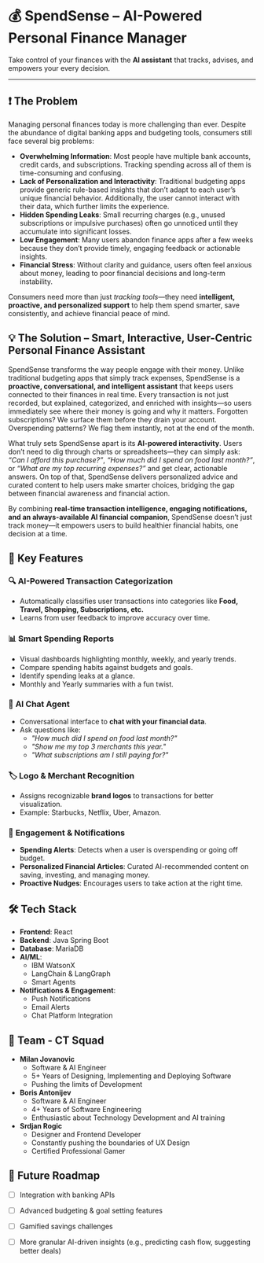 # 💰 SpendSense – AI-Powered Personal Finance Manager  

Take control of your finances with the **AI assistant** that tracks, advises, and empowers your every decision.

---

## ❗ The Problem  

Managing personal finances today is more challenging than ever. Despite the abundance of digital banking apps and budgeting tools, consumers still face several big problems:  

- **Overwhelming Information**: Most people have multiple bank accounts, credit cards, and subscriptions. Tracking spending across all of them is time-consuming and confusing.  
- **Lack of Personalization and Interactivity**: Traditional budgeting apps provide generic rule-based insights that don’t adapt to each user’s unique financial behavior. Additionally, the user cannot interact with their data, which further limits the experience.
- **Hidden Spending Leaks**: Small recurring charges (e.g., unused subscriptions or impulsive purchases) often go unnoticed until they accumulate into significant losses.  
- **Low Engagement**: Many users abandon finance apps after a few weeks because they don’t provide timely, engaging feedback or actionable insights.  
- **Financial Stress**: Without clarity and guidance, users often feel anxious about money, leading to poor financial decisions and long-term instability.  

Consumers need more than just *tracking tools*—they need **intelligent, proactive, and personalized support** to help them spend smarter, save consistently, and achieve financial peace of mind.

## 💡 The Solution – Smart, Interactive, User-Centric Personal Finance Assistant  

SpendSense transforms the way people engage with their money. Unlike traditional budgeting apps that simply track expenses, SpendSense is a **proactive, conversational, and intelligent assistant** that keeps users connected to their finances in real time. Every transaction is not just recorded, but explained, categorized, and enriched with insights—so users immediately see where their money is going and why it matters. Forgotten subscriptions? We surface them before they drain your account. Overspending patterns? We flag them instantly, not at the end of the month.  

What truly sets SpendSense apart is its **AI-powered interactivity**. Users don’t need to dig through charts or spreadsheets—they can simply ask: *“Can I afford this purchase?”*, *“How much did I spend on food last month?”*, or *“What are my top recurring expenses?”* and get clear, actionable answers. On top of that, SpendSense delivers personalized advice and curated content to help users make smarter choices, bridging the gap between financial awareness and financial action.  

By combining **real-time transaction intelligence, engaging notifications, and an always-available AI financial companion**, SpendSense doesn’t just track money—it empowers users to build healthier financial habits, one decision at a time.

## 🚀 Key Features  

### 🔍 **AI-Powered Transaction Categorization**  
- Automatically classifies user transactions into categories like **Food, Travel, Shopping, Subscriptions, etc.**  
- Learns from user feedback to improve accuracy over time.  

### 📊 **Smart Spending Reports**  
- Visual dashboards highlighting monthly, weekly, and yearly trends.  
- Compare spending habits against budgets and goals.  
- Identify spending leaks at a glance.
- Monthly and Yearly summaries with a fun twist.

### 🤖 **AI Chat Agent**  
- Conversational interface to **chat with your financial data**.  
- Ask questions like:  
  - *"How much did I spend on food last month?"*  
  - *"Show me my top 3 merchants this year."*  
  - *"What subscriptions am I still paying for?"*  

### 🏷️ **Logo & Merchant Recognition**  
- Assigns recognizable **brand logos** to transactions for better visualization.  
- Example: Starbucks, Netflix, Uber, Amazon.  

### 🔔 **Engagement & Notifications**  
- **Spending Alerts**: Detects when a user is overspending or going off budget.  
- **Personalized Financial Articles**: Curated AI-recommended content on saving, investing, and managing money.  
- **Proactive Nudges**: Encourages users to take action at the right time.

## 🛠️ Tech Stack  

- **Frontend**: React 
- **Backend**: Java Spring Boot
- **Database**: MariaDB  
- **AI/ML**:  
  - IBM WatsonX
  - LangChain & LangGraph
  - Smart Agents
- **Notifications & Engagement**:
  - Push Notifications
  - Email Alerts
  - Chat Platform Integration

## 👥 Team - CT Squad

- **Milan Jovanovic**
  - Software & AI Engineer
  - 5+ Years of Designing, Implementing and Deploying Software
  - Pushing the limits of Development
- **Boris Antonijev**
  - Software & AI Engineer
  - 4+ Years of Software Engineering
  - Enthusiastic about Technology Development and AI training
- **Srdjan Rogic**
  - Designer and Frontend Developer
  - Constantly pushing the boundaries of UX Design
  - Certified Professional Gamer

## 🎯 Future Roadmap  

- [ ] Integration with banking APIs
- [ ] Advanced budgeting & goal setting features
- [ ] Gamified savings challenges  
- [ ] More granular AI-driven insights (e.g., predicting cash flow, suggesting better deals)




